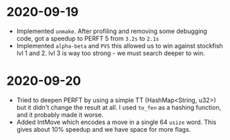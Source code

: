 # 2020-09-19

- Implemented `unmake`. After profiling and removing some debugging code, got a speedup to PERFT 5 from `3.2s` to `2.1s`
- Implemented `alpha-beta` and `PVS` this allowed us to win against stockfish lvl 1 and 2. lvl 3 is way too strong - we must
search deeper to win.

# 2020-09-20

- Tried to deepen PERFT by using a simple TT (HashMap<String, u32>) but it didn't change the result at all. I used `to_fen` as a hashing function, and it probably made it worse.
- Added IntMove which encodes a move in a single 64 `usize` word. This gives about 10% speedup and we have space for more flags.
